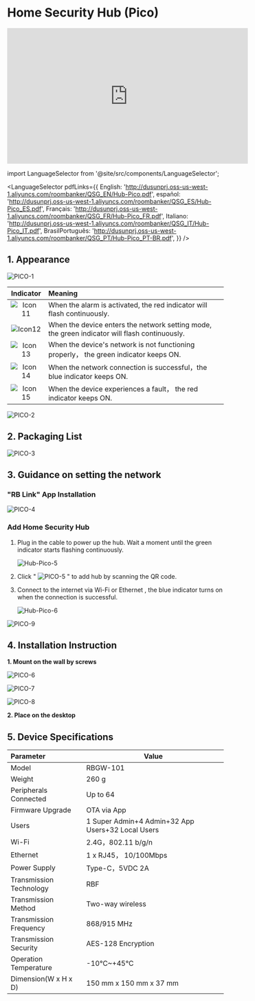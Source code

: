 # Home Security Hub (Pico) 

<div class="centered-video">
  <iframe width="560" height="315" src="https://www.youtube.com/embed/LxyFju8yxYk?si=x7whkdLd_TmrqY7j" title="YouTube video player" frameborder="0" allow="accelerometer; autoplay; clipboard-write; encrypted-media; gyroscope; picture-in-picture; web-share" allowfullscreen></iframe>
</div>


import LanguageSelector from '@site/src/components/LanguageSelector';

<LanguageSelector pdfLinks={{
  English: 'http://dusunprj.oss-us-west-1.aliyuncs.com/roombanker/QSG_EN/Hub-Pico.pdf',
  español: 'http://dusunprj.oss-us-west-1.aliyuncs.com/roombanker/QSG_ES/Hub-Pico_ES.pdf',
  Français: 'http://dusunprj.oss-us-west-1.aliyuncs.com/roombanker/QSG_FR/Hub-Pico_FR.pdf',
  Italiano: 'http://dusunprj.oss-us-west-1.aliyuncs.com/roombanker/QSG_IT/Hub-Pico_IT.pdf',
  BrasilPortuguês: 'http://dusunprj.oss-us-west-1.aliyuncs.com/roombanker/QSG_PT/Hub-Pico_PT-BR.pdf',
}} />

## 1. Appearance

![PICO-1](https://dusunprj.oss-us-west-1.aliyuncs.com/PICO-1.png)

|                          Indicator                           | Meaning                                                      |
| :----------------------------------------------------------: | :----------------------------------------------------------- |
| ![Icon 11](https://dusunprj.oss-us-west-1.aliyuncs.com/Icon%2011.png) | When the alarm is activated, the red indicator will flash continuously. |
| ![Icon12](https://dusunprj.oss-us-west-1.aliyuncs.com/Icon12.png) | When the device enters the network setting mode, the green indicator will flash continuously. |
| ![Icon 13](https://dusunprj.oss-us-west-1.aliyuncs.com/Icon%2013.png) | When the device's network is not functioning properly， the green indicator  keeps ON. |
| ![Icon 14](https://dusunprj.oss-us-west-1.aliyuncs.com/Icon%2014.png) | When the network connection is successful，the blue indicator  keeps ON. |
| ![Icon 15](https://dusunprj.oss-us-west-1.aliyuncs.com/Icon%2015.png) | When the device experiences a fault， the red indicator keeps ON. |

![PICO-2](https://dusunprj.oss-us-west-1.aliyuncs.com/PICO-2.png)

## 2. Packaging List

![PICO-3](https://dusunprj.oss-us-west-1.aliyuncs.com/PICO-3.png)

## 3. Guidance on setting the network 

### "**RB Link**" App Installation

![PICO-4](https://dusunprj.oss-us-west-1.aliyuncs.com/PICO-4.png)

  ### Add Home Security Hub

1. Plug in the cable to power up the hub. Wait a moment until the green indicator starts flashing continuously.

   ![Hub-Pico-5](https://dusunprj.oss-us-west-1.aliyuncs.com/Hub-Pico-5.png)

2. Click " ![PICO-5](https://dusunprj.oss-us-west-1.aliyuncs.com/PICO-5.png) " to add hub by scanning the QR code.

3. Connect to the internet via Wi-Fi or Ethernet , the blue indicator turns on when the connection is successful.

   ![Hub-Pico-6](https://dusunprj.oss-us-west-1.aliyuncs.com/Hub-Pico-6.png)

![PICO-9](https://dusunprj.oss-us-west-1.aliyuncs.com/pico-9.png)

## 4. Installation Instruction 

**1. Mount on the wall by screws**

![PICO-6](https://dusunprj.oss-us-west-1.aliyuncs.com/PICO-6.png)

![PICO-7](https://dusunprj.oss-us-west-1.aliyuncs.com/PICO-7.png)

![PICO-8](https://dusunprj.oss-us-west-1.aliyuncs.com/PICO-8.png)

**2. Place on the desktop**

## 5. Device Specifications

| Parameter               | Value                                             |
| :---------------------- | ------------------------------------------------- |
| Model                   | RBGW-101                                          |
| Weight                  | 260 g                                             |
| Peripherals Connected   | Up to 64                                          |
| Firmware Upgrade        | OTA via App                                       |
| Users                   | 1 Super Admin+4 Admin+32 App Users+32 Local Users |
| Wi-Fi                   | 2.4G，802.11 b/g/n                                |
| Ethernet                | 1 x RJ45， 10/100Mbps                             |
| Power Supply            | Type-C，5VDC 2A                                   |
| Transmission Technology | RBF                                               |
| Transmission Method     | Two-way wireless                                  |
| Transmission Frequency  | 868/915 MHz                                       |
| Transmission Security   | AES-128 Encryption                                |
| Operation Temperature   | -10℃~+45℃                                         |
| Dimension(W x H x D)    | 150 mm x 150 mm x 37 mm                           |

